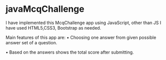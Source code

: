 # javaMcqChallenge

I have implemented this McqChallenge app using JavaScript, other than JS I have used HTML5,CSS3, Bootstrap as needed.

 Main features of this app are:
• Choosing one answer from given possible answer set of a question.

• Based on the answers shows the total score after submitting.
